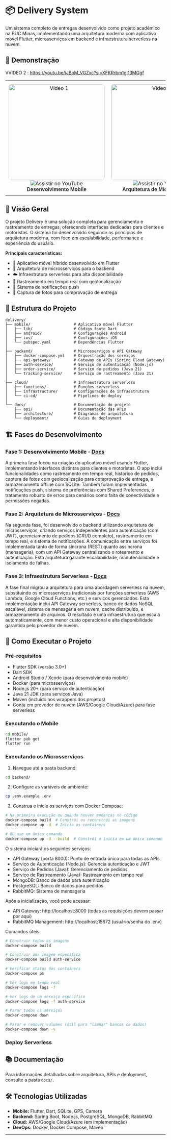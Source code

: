 # 📦 Delivery System

Um sistema completo de entregas desenvolvido como projeto acadêmico na PUC Minas, implementando uma arquitetura moderna com aplicativo móvel Flutter, microsserviços em backend e infraestrutura serverless na nuvem.

## 🎥 Demonstração
VVIDEO 2 : https://youtu.be/iJBoM_VGZxc?si=XFKRrbm1gI13MGgf
<p align="center">
  <table>
    <tr>
      <!-- Card 1 -->
      <td align="center" style="padding: 10px;">
        <a href="https://www.youtube.com/shorts/lNh5pR27yVE" target="_blank" style="text-decoration: none;">
          <img src="https://img.youtube.com/vi/lNh5pR27yVE/hqdefault.jpg" width="300" alt="Vídeo 1" style="border-radius: 10px; border: 1px solid #ddd;">
          <br>
          <img src="https://img.shields.io/badge/YouTube-Assistir-red?style=flat-square&logo=youtube" alt="Assistir no YouTube">
          <br>
          <strong style="color: #333; font-family: Arial, sans-serif;">Desenvolvimento Mobile</strong>
        </a>
      </td>
      <!-- Card 2: Vídeo fornecido -->
      <td align="center" style="padding: 10px;">
        <a href="https://youtu.be/iJBoM_VGZxc?si=XFKRrbm1gI13MGgf" target="_blank" style="text-decoration: none;">
          <img src="https://img.youtube.com/vi/iJBoM_VGZxc/hqdefault.jpg" width="300" alt="Vídeo 2" style="border-radius: 10px; border: 1px solid #ddd;">
          <br>
          <img src="https://img.shields.io/badge/YouTube-Assistir-red?style=flat-square&logo=youtube" alt="Assistir no YouTube">
          <br>
          <strong style="color: #333; font-family: Arial, sans-serif;">Arquitetura de Microsserviços</strong>
        </a>
      </td>
      <!-- Card 3: Em Produção -->
      <td align="center" style="padding: 10px;">
        <div style="width:300px; height:180px; display:flex; align-items:center; justify-content:center; border-radius:10px; border:1px solid #ddd; background:#f5f5f5;">
          <strong style="color:#888; font-size:1.2em;">EM PRODUÇÃO</strong>
        </div>
        <br>
        <img src="https://img.shields.io/badge/YouTube-Em%20Breve-lightgrey?style=flat-square&logo=youtube" alt="Em Breve no YouTube">
        <br>
        <strong style="color: #333; font-family: Arial, sans-serif;">Infraestrutura Serverless</strong>
      </td>
    </tr>
  </table>
</p>


## 🚀 Visão Geral

O projeto Delivery é uma solução completa para gerenciamento e rastreamento de entregas, oferecendo interfaces dedicadas para clientes e motoristas. O sistema foi desenvolvido seguindo os princípios de arquitetura moderna, com foco em escalabilidade, performance e experiência do usuário.

**Principais características:**
- 📱 Aplicativo móvel híbrido desenvolvido em Flutter
- 🔧 Arquitetura de microsserviços para o backend
- ☁️ Infraestrutura serverless para alta disponibilidade
- 📍 Rastreamento em tempo real com geolocalização
- 🔔 Sistema de notificações push
- 📸 Captura de fotos para comprovação de entrega

## 📁 Estrutura do Projeto

```
delivery/
├── mobile/                   # Aplicativo móvel Flutter
│   ├── lib/                  # Código fonte Dart
│   ├── android/              # Configurações Android
│   ├── ios/                  # Configurações iOS
│   └── pubspec.yaml          # Dependências Flutter
│
├── backend/                  # Microsserviços e API Gateway
│   ├── docker-compose.yml    # Orquestração dos serviços
│   ├── api-gateway/          # Gateway de APIs (Spring Cloud Gateway)
│   ├── auth-service/         # Serviço de autenticação (Node.js)
│   ├── order-service/        # Serviço de pedidos (Java 21)
│   └── tracking-service/     # Serviço de rastreamento (Java 21)
│
├── cloud/                    # Infraestrutura serverless
│   ├── functions/            # Funções serverless
│   ├── infrastructure/       # Configurações de infraestrutura
│   └── ci-cd/                # Pipelines de deploy
│
└── docs/                     # Documentação do projeto
    ├── api/                  # Documentação das APIs
    ├── architecture/         # Diagramas de arquitetura
    └── deployment/           # Guias de deployment
```

## 🏗️ Fases do Desenvolvimento

### Fase 1: Desenvolvimento Mobile - [Docs](docs/especificacoes_entregas/entrega_01.md)
A primeira fase focou na criação do aplicativo móvel usando Flutter, implementando interfaces distintas para clientes e motoristas. O app inclui funcionalidades como rastreamento em tempo real, histórico de pedidos, captura de fotos com geolocalização para comprovação de entrega, e armazenamento offline com SQLite. Também foram implementadas notificações push, sistema de preferências com Shared Preferences, e tratamento robusto de erros para cenários como falta de conectividade e permissões negadas.

### Fase 2: Arquitetura de Microsserviços - [Docs](docs/especificacoes_entregas/entrega_02.md)
Na segunda fase, foi desenvolvido o backend utilizando arquitetura de microsserviços, criando serviços independentes para autenticação (com JWT), gerenciamento de pedidos (CRUD completo), rastreamento em tempo real, e sistema de notificações. A comunicação entre serviços foi implementada tanto de forma síncrona (REST) quanto assíncrona (mensageria), com um API Gateway centralizando o roteamento e autenticação. Esta arquitetura garante escalabilidade, manutenibilidade e isolamento de falhas.

### Fase 3: Infraestrutura Serverless - [Docs](docs/especificacoes_entregas/entrega_03.md)
A fase final migrou a arquitetura para uma abordagem serverless na nuvem, substituindo os microsserviços tradicionais por funções serverless (AWS Lambda, Google Cloud Functions, etc.) e serviços gerenciados. Esta implementação inclui API Gateway serverless, banco de dados NoSQL escalável, sistema de mensageria em nuvem, cache distribuído, e armazenamento de arquivos. O resultado é uma infraestrutura que escala automaticamente, com menor custo operacional e alta disponibilidade garantida pelo provedor de nuvem.

## 🚀 Como Executar o Projeto

### Pré-requisitos
- Flutter SDK (versão 3.0+)
- Dart SDK
- Android Studio / Xcode (para desenvolvimento mobile)
- Docker (para microsserviços)
- Node.js 20+ (para serviço de autenticação)
- Java 21 JDK (para serviços Java)
- Maven (incluído nos wrappers dos projetos)
- Conta em provedor de nuvem (AWS/Google Cloud/Azure) para fase serverless

### Executando o Mobile
```bash
cd mobile/
flutter pub get
flutter run
```

### Executando os Microsserviços

1. Navegue até a pasta backend:
```bash
cd backend/
```

2. Configure as variáveis de ambiente:
```bash
cp .env.example .env
```

3. Construa e inicie os serviços com Docker Compose:
```bash
# Na primeira execução ou quando houver mudanças no código
docker-compose build  # Constrói ou reconstrói as imagens
docker-compose up -d  # Inicia os containers

# OU use um único comando
docker-compose up -d --build  # Constrói e inicia em um único comando
```

O sistema iniciará os seguintes serviços:
- API Gateway (porta 8000): Ponto de entrada único para todas as APIs
- Serviço de Autenticação (Node.js): Gerencia autenticação e JWT
- Serviço de Pedidos (Java): Gerenciamento de pedidos
- Serviço de Rastreamento (Java): Rastreamento em tempo real
- MongoDB: Banco de dados para autenticação
- PostgreSQL: Banco de dados para pedidos
- RabbitMQ: Sistema de mensageria

Após a inicialização, você pode acessar:
- API Gateway: http://localhost:8000 (todas as requisições devem passar por aqui)
- RabbitMQ Management: http://localhost:15672 (usuário/senha do .env)

Comandos úteis:
```bash
# Construir todas as imagens
docker-compose build

# Construir uma imagem específica
docker-compose build auth-service

# Verificar status dos containers
docker-compose ps

# Ver logs em tempo real
docker-compose logs -f

# Ver logs de um serviço específico
docker-compose logs -f auth-service

# Parar todos os serviços
docker-compose down

# Parar e remover volumes (útil para "limpar" bancos de dados)
docker-compose down -v
```

### Deploy Serverless


## 📚 Documentação

Para informações detalhadas sobre arquitetura, APIs e deployment, consulte a pasta `docs/`.

## 🛠️ Tecnologias Utilizadas

- **Mobile:** Flutter, Dart, SQLite, GPS, Camera
- **Backend:** Spring Boot, Node.js, PostgreSQL, MongoDB, RabbitMQ
- **Cloud:** AWS/Google Cloud/Azure (em implementação)
- **DevOps:** Docker, Docker Compose, Maven

---

